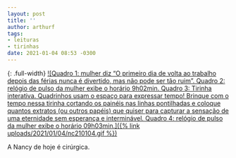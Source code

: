 ```yaml
---
layout: post
title: ''
author: arthurf
tags:
- leituras
- tirinhas
date: 2021-01-04 08:53 -0300
---
```

{: .full-width}
[![Quadro 1: mulher diz “O primeiro dia de volta ao trabalho depois das férias nunca é divertido, mas não pode ser tão ruim”. Quadro 2: relógio de pulso da mulher exibe o horário 9h02min. Quadro 3: Tirinha interativa. Quadrinhos usam o espaço para expressar tempo! Brinque com o tempo nessa tirinha cortando os painéis nas linhas pontilhadas e coloque quantos extratos (ou outros papéis) que quiser para capturar a sensação de uma eternidade sem esperança e interminável. Quadro 4: relógio de pulso da mulher exibe o horário 09h03min.]({% link uploads/2021/01/04/nc210104.gif %})](https://www.gocomics.com/nancy/2021/01/04)

A Nancy de hoje é cirúrgica.
